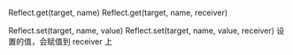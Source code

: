 Reflect.get(target, name)
Reflect.get(target, name, receiver)

Reflect.set(target, name, value)
Reflect.set(target, name, value, receiver)
设置的值，会赋值到 receiver 上
